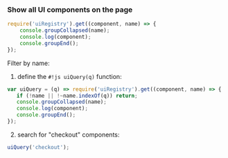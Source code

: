 ### Show all UI components on the page
```javascript
require('uiRegistry').get((component, name) => {
    console.groupCollapsed(name); 
    console.log(component); 
    console.groupEnd();
});
```
Filter by name:

1. define the `#!js uiQuery(q)` function:
```javascript
var uiQuery = (q) => require('uiRegistry').get((component, name) => {
   if (!name || !~name.indexOf(q)) return;
   console.groupCollapsed(name); 
   console.log(component);
   console.groupEnd();
});
```
2. search for "checkout" components:
```javascript
uiQuery('checkout');
```
